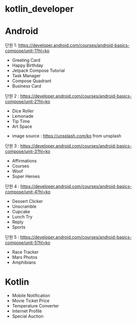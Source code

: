 # kotlin_developer

# Android
단원 1: https://developer.android.com/courses/android-basics-compose/unit-1?hl=ko
* Greeting Card
* Happy Birthday
* Jetpack Compose Tutorial
* Task Manager
* Compose Quadrant
* Business Card

단원 2 : https://developer.android.com/courses/android-basics-compose/unit-2?hl=ko
* Dice Roller
* Lemonade
* Tip Time
* Art Space
 - image source : https://unsplash.com/ko from unsplash

단원 3 : https://developer.android.com/courses/android-basics-compose/unit-3?hl=ko
* Affirmations
* Courses
* Woof
* Super Heroes

단원 4 : https://developer.android.com/courses/android-basics-compose/unit-4?hl=ko
* Dessert Clicker
* Unscramble
* Cupcake
* Lunch Try
* Reply
* Sports

단원 5 : https://developer.android.com/courses/android-basics-compose/unit-5?hl=ko
* Race Tracker
* Mars Photos
* Amphibians
  
# Kotlin
 * Mobile Notification
 * Movie Ticket Price
 * Temperature Converter
 * Internet Profile
 * Special Auction